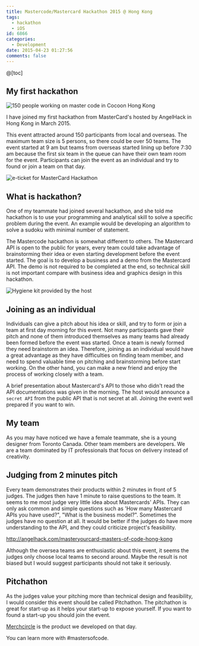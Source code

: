 ```yaml
---
title: Mastercode/Mastercard Hackathon 2015 @ Hong Kong
tags:
  - hackathon
  - iOS
id: 6866
categories:
  - Development
date: 2015-04-23 01:27:56
comments: false
---
```


@[toc]

## My first hackathon

![150 people working on master code in Cocoon Hong Kong](mastercode2.jpg)

I have joined my first hackathon from MasterCard's hosted by AngelHack in Hong Kong in March 2015.

This event attracted around 150 participants from local and overseas. The maximum team size is 5 persons, so there could be over 50 teams. The event started at 9 am but teams from overseas started lining up before 7:30 am because the first six team in the queue can have their own team room for the event. Participants can join the event as an individual and try to found or join a team on that day.

![e-ticket for MasterCard Hackathon](mastercode-ticket.png)

## What is hackathon?

One of my teammate had joined several hackathon, and she told me hackathon is to use your programming and analytical skill to solve a specific problem during the event. An example would be developing an algorithm to solve a sudoku with minimal number of statement.

The Mastercode hackathon is somewhat different to others. The Mastercard API is open to the public for years, every team could take advantage of brainstorming their idea or even starting development before the event started. The goal is to develop a business and a demo from the Mastercard API. The demo is not required to be completed at the end, so technical skill is not important compare with business idea and graphics design in this hackathon.

![Hygiene kit provided by the host](mastercode12.jpg)

## Joining as an individual

Individuals can give a pitch about his idea or skill, and try to form or join a team at first day morning for this event. Not many participants gave their pitch and none of them introduced themselves as many teams had already been formed before the event was started. Once a team is newly formed they need brainstorm an idea. Therefore, joining as an individual would have a great advantage as they have difficulties on finding team member, and need to spend valuable time on pitching and brainstorming before start working. On the other hand, you can make a new friend and enjoy the process of working closely with a team.

A brief presentation about Mastercard's API to those who didn't read the API documentations was given in the morning. The host would announce a `secret API` from the public API that is not secret at all. Joining the event well prepared if you want to win.

## My team

As you may have noticed we have a female teammate, she is a young designer from Toronto Canada. Other team members are developers. We are a team dominated by IT professionals that focus on delivery instead of creativity.

## Judging from 2 minutes pitch

Every team demonstrates their products within 2 minutes in front of 5 judges. The judges then have 1 minute to raise questions to the team. It seems to me most judge very little idea about Mastercards' APIs. They can only ask common and simple questions such as 'How many Mastercard APIs you have used?", "What is the business model?". Sometimes the judges have no question at all. It would be better if the judges do have more understanding to the API, and they could criticize project's feasibility.

http://angelhack.com/masteryourcard-masters-of-code-hong-kong

Although the oversea teams are enthusiastic about this event, it seems the judges only choose local teams to second around. Maybe the result is not biased but I would suggest participants should not take it seriously.

## Pitchathon

As the judges value your pitching more than technical design and feasibility, I would consider this event should be called Pitchathon. The pitchathon is great for start-up as it helps your start-up to expose yourself. If you want to found a start-up you should join the event.

[Merchcircle](/2015/05/merchcirlce) is the product we developed on that day.

You can learn more with #mastersofcode.
